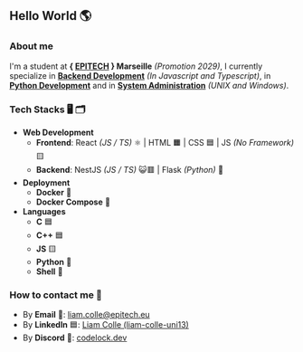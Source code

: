 ## Hello World 🌎
### About me
I'm a student at **{ [EPITECH](https://github.com/Epitech) } Marseille** *(Promotion 2029)*, I currently specialize in <ins>**Backend Development**</ins> *(In Javascript and Typescript)*, in <ins>**Python Development**</ins> and in <ins>**System Administration**</ins> *(UNIX and Windows)*.

### Tech Stacks 🖥️ 🗂️
* **Web Development**
  * **Frontend**: React *(JS / TS)* ⚛️ | HTML 🟧 | CSS 🟦 | JS *(No Framework)* 🟨
  * **Backend**: NestJS *(JS / TS)* 😺🟥 | Flask *(Python)* 🧪
* **Deployment**
  * **Docker** 🐋
  * **Docker Compose** 🐋
* **Languages**
  * **C** 🟦
  * **C++** 🟦
  * **JS** 🟨
  * **Python** 🐍
  * **Shell** 🐚

### How to contact me 📲
* By **Email** 📧: [liam.colle@epitech.eu](mailto:liam.colle@epitech.eu)
* By **LinkedIn** 🟦: [Liam Colle (liam-colle-uni13)](https://www.linkedin.com/in/liam-colle-uni13/)
* By **Discord** 🔵: [codelock.dev](https://discord.com/users/1312038809344675881/)
